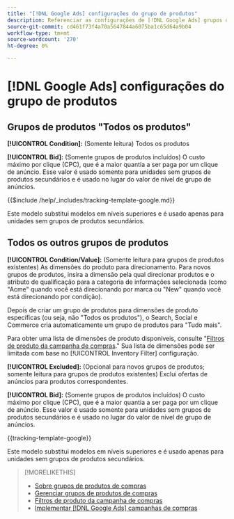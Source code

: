 ```yaml
---
title: "[!DNL Google Ads] configurações do grupo de produtos"
description: Referenciar as configurações de [!DNL Google Ads] grupos de produtos de compras.
source-git-commit: cd461f73f4a70a5647844a6075ba1c65d64a9b04
workflow-type: tm+mt
source-wordcount: '270'
ht-degree: 0%

---
```


# [!DNL Google Ads] configurações do grupo de produtos

## Grupos de produtos &quot;Todos os produtos&quot;

**[!UICONTROL Condition]:** (Somente leitura) Todos os produtos

**[!UICONTROL Bid]:** (Somente grupos de produtos incluídos) O custo máximo por clique (CPC), que é a maior quantia a ser paga por um clique de anúncio. Esse valor é usado somente para unidades sem grupos de produtos secundários e é usado no lugar do valor de nível de grupo de anúncios.

<!-- **[!UICONTROL Tracking Template]:** -->

{{$include /help/_includes/tracking-template-google.md}}

Este modelo substitui modelos em níveis superiores e é usado apenas para unidades sem grupos de produtos secundários.

## Todos os outros grupos de produtos

**[!UICONTROL Condition/Value]:** (Somente leitura para grupos de produtos existentes) As dimensões do produto para direcionamento. Para novos grupos de produtos, insira a dimensão pela qual direcionar produtos e o atributo de qualificação para a categoria de informações selecionada (como &quot;Acme&quot; quando você está direcionando por marca ou &quot;New&quot; quando você está direcionando por condição).

Depois de criar um grupo de produtos para dimensões de produto específicas (ou seja, não &quot;Todos os produtos&quot;), o Search, Social e Commerce cria automaticamente um grupo de produtos para &quot;Tudo mais&quot;.

Para obter uma lista de dimensões de produto disponíveis, consulte &quot;[Filtros de produto da campanha de compras](/help/search-social-commerce/campaign-management/campaigns/shopping-campaign-product-filters.md).&quot; Sua lista de dimensões pode ser limitada com base no [!UICONTROL Inventory Filter] configuração.

**[!UICONTROL Excluded]:** (Opcional para novos grupos de produtos; somente leitura para grupos de produtos existentes) Exclui ofertas de anúncios para produtos correspondentes.

**[!UICONTROL Bid]:** (Somente grupos de produtos incluídos) O custo máximo por clique (CPC), que é a maior quantia a ser paga por um clique de anúncio. Esse valor é usado somente para unidades sem grupos de produtos secundários e é usado no lugar do valor de nível de grupo de anúncios.

<!-- **[!UICONTROL Tracking Template]:** -->

<!-- ExL can't handle the same include twice in the same file, so using a snippet for the second occurrence.

{{$include /help/_includes/tracking-template-google.md}}
-->

{{tracking-template-google}}

Este modelo substitui modelos em níveis superiores e é usado apenas para unidades sem grupos de produtos secundários.

>[!MORELIKETHIS]
>
>* [Sobre grupos de produtos de compras](product-group-about.md)
>* [Gerenciar grupos de produtos de compras](product-group-manage.md)
>* [Filtros de produto da campanha de compras](/help/search-social-commerce/campaign-management/campaigns/shopping-campaign-product-filters.md)
>* [Implementar [!DNL Google Ads] campanhas de compras](/help/search-social-commerce/campaign-management/special-campaign-types/google-shopping-campaigns.md)

